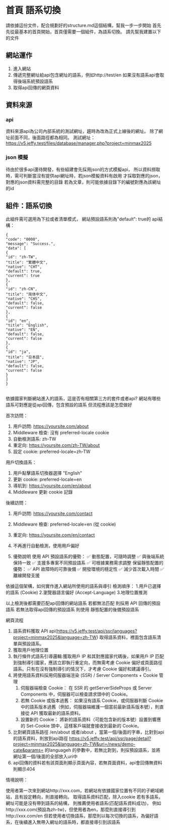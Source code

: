 # 首頁 語系切換

請依據這份文件，配合規劃好的structure.md這個結構，幫我一步一步開始
首先先從最基本的首頁開始，首頁僅需要一個組件，為語系切換。
請先幫我建置以下的文件

## 網站運作

1. 進入網站
2. 傳遞完整網址給api包含網址的語系，例如http://test/en 如果沒有語系api會取得後端系統預設語系
3. 取得api回傳的網頁資料

## 資料來源

### api

資料來源api為公司內部系統的測試網址，趨時為改為正式上線後的網址。
除了網址前面不同，後面路徑都為相同。
測試網址：
https://v5.jeffy.test/files/database/manager.php?project=minmax2025

### json 模擬

待由於很多api還待開發，有些組建會先採用json的方式模擬api，
所以資料撈取時，需可判斷當沒有提供api網址時，若json模擬資料有啟用
才採取對應的json，對應的json資料需完整的目錄
若為文章，則可能依據目錄下的編號對應為該網址的id

## 組件：語系切換

此組件需可選用為下拉或者清單模式，
網站預設語系則為"default": true的
api結構：
```
{
"code": "0000",
"message": "Success.",
"data": [
{
"id": "zh-TW",
"title": "繁體中文",
"native": "CHT",
"default": true,
"current": true
},
{
"id": "zh-CN",
"title": "简体中文",
"native": "CHS",
"default": false,
"current": false
},
{
"id": "en",
"title": "English",
"native": "EN",
"default": false,
"current": false
},
{
"id": "ja",
"title": "日本語",
"native": "JP",
"default": false,
"current": false
}
]
}
```

##

依據國家判斷網站進入的語系，這是否有相關第三方的套件或者api?
網站有哪些語系可對應是從api回傳，包含預設的語系
但流程應該是怎麼做好

首次訪問：
1. 用戶訪問: https://yoursite.com/about
2. Middleware 檢查: 沒有 preferred-locale cookie
3. 自動檢測語系: zh-TW
4. 重定向: https://yoursite.com/zh-TW/about
5. 設定 cookie: preferred-locale=zh-TW

用戶切換語系：
1. 用戶點擊語系切換器選擇 "English"
2. 更新 cookie: preferred-locale=en
3. 導航到: https://yoursite.com/en/about
4. Middleware 更新 cookie 記錄

後續訪問：
1. 用戶訪問: https://yoursite.com/contact
2. Middleware 檢查: preferred-locale=en (從 cookie)
3. 重定向: https://yoursite.com/en/contact
4. 不再進行自動檢測，使用用戶偏好


5. 優勢說明
   使用 API 預設語系的優勢：
   ✅ 動態配置，可隨時調整
   ✅ 與後端系統保持一致
   ✅ 支援多專案不同預設語系
   ✅ 可根據業務需求調整
   保留靜態配置的優勢：
   ✅ API 故障時的可靠後備
   ✅ 開發環境的穩定性
   ✅ 減少首次載入時間
   ✅ 離線開發支援



依據這個架構，如何實作進入網站所使用的語系與導引
檢測順序：
1.用戶已選擇的語系 (Cookie)
2.瀏覽器語言偏好 (Accept-Language)
3.地理位置推測

以上檢測後都需要匹配api回傳的網站語系
若都無法匹配
則採用 API 回傳的預設語系
若無法取得api回傳的預設語系
則使用 靜態配置的後備預設語系



網頁流程
1. 語系資料獲取 API
   api(https://v5.jeffy.test/api/ssr/languages?project=minmax2025&language=zh-TW) 取得語系資料，裡面包含語系清單與預設語系。
2. 獲取用戶地理位置
3. 執行條件式語系引導邏輯:獲取用戶 IP 和其對應國家代碼後，如果用戶 IP 匹配到強制導引國家，應該立即執行重定向，而無需考慮 Cookie 偏好或頁面路徑語系。只有在沒有強制導引的情況下，才考慮 Cookie 偏好和建議導引。
3. 將使用語系資料採用伺服器端渲染 (SSR) / Server Components + Cookie 管理
   1. 伺服器端檢查 Cookie： 在 SSR 的 getServerSideProps 或 Server Components 中，伺服器可以檢查請求頭中的 Cookie。 
   2. 若無 Cookie 或版本過舊： 如果沒有語系 Cookie，或伺服器判斷 Cookie 中的語系版本過舊（例如，伺服器端維護一個當前最新語系版本號），則直接從 API 獲取最新的語系資料。 
   3. 設置新的 Cookie： 將新的語系資料（可能包含新的版本號）設置到響應的 Set-Cookie 頭中，這樣客戶端就會接收到最新的 Cookie。
3. 比對網頁語系路徑 /en/about 或者/about ，當第一個/後面的字串，比對到api的語系資料，則放到api路徑 https://v5.jeffy.test/api/ssr/page/detail?project=minmax2025&language=zh-TW&uri=/news/demo-cate&params= 的languageh 的參數中，若無比對到，則採預設語系，並將網址第一個/後面的全部放入uri中
4. api回傳的資料若有該頁面則顯示頁面內容，若無頁面資料，api會回傳無資料則顯示404


情境說明：

使用者第一次來到網站http://xxx.com，若網站有依據國家位置有不同的子網域網站，且有設定轉向，則直接轉向。
取得語系資料匹配，除入cookie
若有多語系，網址可能是沒有帶到語系的結構， 則推薦使用者語系(匹配語系資料成功)，
例如http://xxx.com(預設為zh-tw)，但使用者為en，那麼則直接導引到http://xxx.com/en
但若使用者切換語系，那麼則以每次切換的語系，為偏好語系，在後續進入無帶入網址的語系時，都直接導引到該語系



